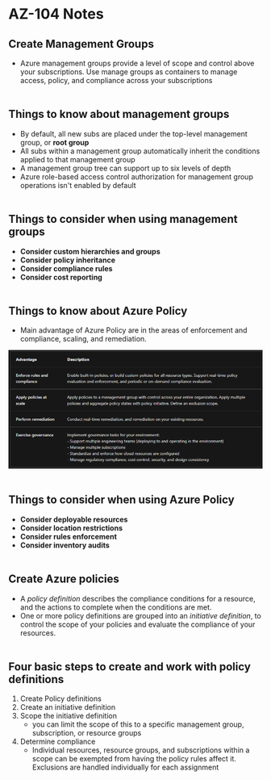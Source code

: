 # AZ-104 Notes

## Create Management Groups

- Azure management groups provide a level of scope and control above your subscriptions. Use manage groups as containers to manage access, policy, and compliance across your subscriptions  
    <br/>

## Things to know about management groups

- By default, all new subs are placed under the top-level management group, or **root group**
- All subs within a management group automatically inherit the conditions applied to that management group
- A management group tree can support up to six levels of depth
- Azure role-based access control authorization for management group operations isn't enabled by default  
    <br/>

## Things to consider when using management groups

- **Consider custom hierarchies and groups**
- **Consider policy inheritance**
- **Consider compliance rules**
- **Consider cost reporting**  
    <br/>

## Things to know about Azure Policy

- Main advantage of Azure Policy are in the areas of enforcement and compliance, scaling, and remediation.

![Screenshot 2024-03-25 103228.png](../_resources/Screenshot%202024-03-25%20103228.png)  
<br/>

## Things to consider when using Azure Policy

- **Consider deployable resources**
- **Consider location restrictions**
- **Consider rules enforcement**
- **Consider inventory audits**  
    <br/>

## Create Azure policies

- A *policy definition* describes the compliance conditions for a resource, and the actions to complete when the conditions are met.
- One or more policy definitions are grouped into an *initiative definition*, to control the scope of your policies and evaluate the compliance of your resources.  
    <br/>

## Four basic steps to create and work with policy definitions

1.  Create Policy definitions
2.  Create an initiative definition
3.  Scope the initiative definition
    - you can limit the scope of this to a specific management group, subscription, or resource groups
4.  Determine compliance
    - Individual resources, resource groups, and subscriptions within a scope can be exempted from having the policy rules affect it. Exclusions are handled individually for each assignment